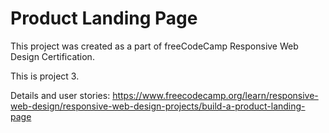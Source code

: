 # Product Landing Page

This project was created as a part of freeCodeCamp Responsive Web Design Certification.

This is project 3.

Details and user stories: https://www.freecodecamp.org/learn/responsive-web-design/responsive-web-design-projects/build-a-product-landing-page